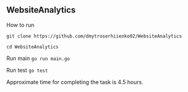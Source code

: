 ## WebsiteAnalytics

How to run 

`git clone https://github.com/dmytroserhiienko02/WebsiteAnalytics`

`cd WebsiteAnalytics`

Run main 
`go run main.go`

Run test
`go test`

Approximate time for completing the task is 4.5 hours.
